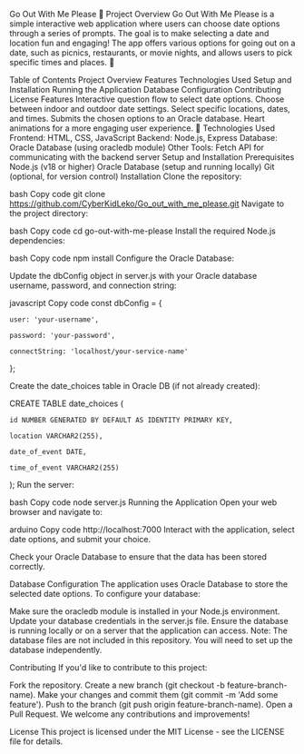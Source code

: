 Go Out With Me Please 🎉
Project Overview
Go Out With Me Please is a simple interactive web application where users can choose date options through a series of prompts. The goal is to make selecting a date and location fun and engaging! The app offers various options for going out on a date, such as picnics, restaurants, or movie nights, and allows users to pick specific times and places. 💖

Table of Contents
Project Overview
Features
Technologies Used
Setup and Installation
Running the Application
Database Configuration
Contributing
License
Features
Interactive question flow to select date options.
Choose between indoor and outdoor date settings.
Select specific locations, dates, and times.
Submits the chosen options to an Oracle database.
Heart animations for a more engaging user experience. 💖
Technologies Used
Frontend: HTML, CSS, JavaScript
Backend: Node.js, Express
Database: Oracle Database (using oracledb module)
Other Tools: Fetch API for communicating with the backend server
Setup and Installation
Prerequisites
Node.js (v18 or higher)
Oracle Database (setup and running locally)
Git (optional, for version control)
Installation
Clone the repository:

bash
Copy code
git clone https://github.com/CyberKidLeko/Go_out_with_me_please.git
Navigate to the project directory:

bash
Copy code
cd go-out-with-me-please
Install the required Node.js dependencies:

bash
Copy code
npm install
Configure the Oracle Database:

Update the dbConfig object in server.js with your Oracle database username, password, and connection string:

javascript
Copy code
const dbConfig = {

    user: 'your-username',
    
    password: 'your-password',
    
    connectString: 'localhost/your-service-name'
};

Create the date_choices table in Oracle DB (if not already created):



CREATE TABLE date_choices (

    id NUMBER GENERATED BY DEFAULT AS IDENTITY PRIMARY KEY,
    
    location VARCHAR2(255),
    
    date_of_event DATE,
    
    time_of_event VARCHAR2(255)
);
Run the server:

bash
Copy code
node server.js
Running the Application
Open your web browser and navigate to:

arduino
Copy code
http://localhost:7000
Interact with the application, select date options, and submit your choice.

Check your Oracle Database to ensure that the data has been stored correctly.

Database Configuration
The application uses Oracle Database to store the selected date options. To configure your database:

Make sure the oracledb module is installed in your Node.js environment.
Update your database credentials in the server.js file.
Ensure the database is running locally or on a server that the application can access.
Note: The database files are not included in this repository. You will need to set up the database independently.

Contributing
If you'd like to contribute to this project:

Fork the repository.
Create a new branch (git checkout -b feature-branch-name).
Make your changes and commit them (git commit -m 'Add some feature').
Push to the branch (git push origin feature-branch-name).
Open a Pull Request.
We welcome any contributions and improvements!

License
This project is licensed under the MIT License - see the LICENSE file for details.
